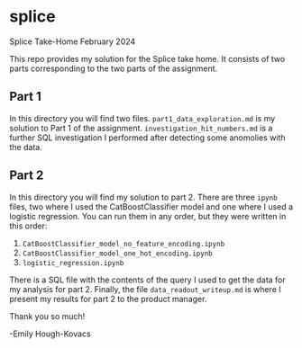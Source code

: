 # splice
Splice Take-Home February 2024

This repo provides my solution for the Splice take home. It consists of two parts corresponding to the two parts of the assignment.

## Part 1
In this directory you will find two files. `part1_data_exploration.md` is my solution to Part 1 of the assignment. `investigation_hit_numbers.md` is a further SQL investigation I performed after detecting some anomolies with the data.

## Part 2
In this directory you will find my solution to part 2. There are three `ipynb` files, two where I used the CatBoostClassifier model and one where I used a logistic regression. You can run them in any order, but they were written in this order:
1. `CatBoostClassifier_model_no_feature_encoding.ipynb`
2. `CatBoostClassifier_model_one_hot_encoding.ipynb`
3. `logistic_regression.ipynb`

There is a SQL file with the contents of the query I used to get the data for my analysis for part 2. Finally, the file `data_readout_writeup.md` is where I present my results for part 2 to the product manager.

Thank you so much!

-Emily Hough-Kovacs
